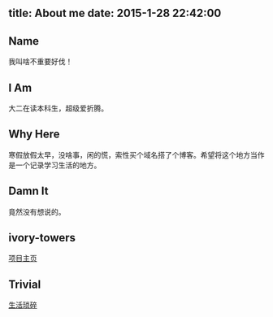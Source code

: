 ﻿title: About me
date: 2015-1-28 22:42:00
---

## Name

我叫啥不重要好伐！

## I Am

大二在读本科生，超级爱折腾。

## Why Here

寒假放假太早，没啥事，闲的慌，索性买个域名搭了个博客。希望将这个地方当作是一个记录学习生活的地方。

## Damn It

竟然没有想说的。
## ivory-towers
[项目主页](http://luoluodafang.info/ivory-towers/)
## Trivial

[生活琐碎](http://luoluodafang.info/trivial)